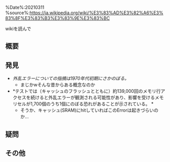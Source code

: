 %Date%:20210311
%source%:https://ja.wikipedia.org/wiki/%E3%83%AD%E3%82%A6%E3%83%8F%E3%83%B3%E3%83%9E%E3%83%BC

wikiを読んで
## 概要

## 発見
* *外乱エラーについての指摘は1970年代初期にさかのぼる。*
  * まじかwそんな昔からある概念なのか
* *テストでは（キャッシュのフラッシュとともに）約139,000回のメモリ行アクセスを続けると外乱エラーが観測される可能性があり、影響を受けるメモリセルが1,700個のうち1個にのぼる恐れがあることが示されている。 *
  * そうか、キャッシュ(SRAM)にhitしていればこのErrorは起きづらいのか...
## 疑問

## その他
